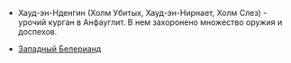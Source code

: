 *   Хауд-эн-Нденгин (Холм Убитых, Хауд-эн-Нирнает, Холм Слез) - урочий
    курган в Анфауглит. В нем захоронено множество оружия и доспехов.
        

*   [Западный Белерианд](Западный%20Белерианд.md)
